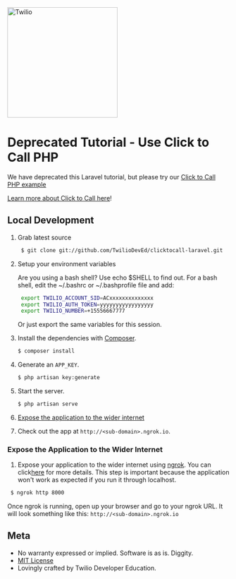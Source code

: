 <a href="https://www.twilio.com">
  <img src="https://static0.twilio.com/marketing/bundles/marketing/img/logos/wordmark-red.svg" alt="Twilio" width="250" />
</a>

# Deprecated Tutorial - Use Click to Call PHP

We have deprecated this Laravel tutorial, but please try our [Click to Call PHP example](https://github.com/TwilioDevEd/clicktocall-php)

[Learn more about Click to Call here](https://www.twilio.com/docs/voice/tutorials/click-to-call)!

## Local Development

1. Grab latest source

    ```bash
     $ git clone git://github.com/TwilioDevEd/clicktocall-laravel.git
    ```

1. Setup your environment variables

   Are you using a bash shell? Use echo $SHELL to find out. For a bash
   shell, edit the ~/.bashrc or ~/.bashprofile file and add:

   ```sh
    export TWILIO_ACCOUNT_SID=ACxxxxxxxxxxxxxx
    export TWILIO_AUTH_TOKEN=yyyyyyyyyyyyyyyyy
    export TWILIO_NUMBER=+15556667777
   ```

   Or just export the same variables for this session.

1. Install the dependencies with [Composer](https://getcomposer.org/).

   ```bash
   $ composer install
   ```

1. Generate an `APP_KEY`.

   ```bash
   $ php artisan key:generate
   ```

1. Start the server.

   ```bash
   $ php artisan serve
   ```   

1. [Expose the application to the wider internet](#expose-the-application-to-the-wider-internet)

1. Check out the app at `http://<sub-domain>.ngrok.io`.

### Expose the Application to the Wider Internet

1. Expose your application to the wider internet using [ngrok](http://ngrok.com).
   You can click[here](#expose-the-application-to-the-wider-internet)
   for more details. This step is important because the application won't
   work as expected if you run it through localhost.

  ```bash
   $ ngrok http 8000
  ```

  Once ngrok is running, open up your browser and go to your ngrok URL.
  It will look something like this: `http://<sub-domain>.ngrok.io`

## Meta

 * No warranty expressed or implied. Software is as is. Diggity.
 * [MIT License](http://www.opensource.org/licenses/mit-license.html)
 * Lovingly crafted by Twilio Developer Education.
